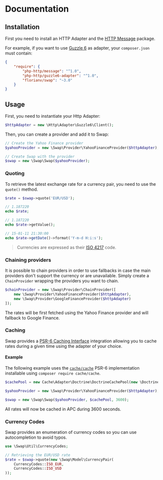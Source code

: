 # Documentation

## Installation

First you need to install an HTTP Adapter and the [HTTP Message](https://github.com/php-http/message) package.

For example, if you want to use [Guzzle 6](http://docs.guzzlephp.org/en/latest/index.html) as adapter, your `composer.json` must contain:

```json
{
    "require": {
        "php-http/message": "^1.0",
        "php-http/guzzle6-adapter": "^1.0",
        "florianv/swap": "~3.0"
    }
}
```

## Usage

First, you need to instantiate your Http Adapter:

```php
$httpAdapter = new \Http\Adapter\Guzzle6\Client();
```

Then, you can create a provider and add it to Swap:

```php
// Create the Yahoo Finance provider
$yahooProvider = new \Swap\Provider\YahooFinanceProvider($httpAdapter);

// Create Swap with the provider
$swap = new \Swap\Swap($yahooProvider);
```

### Quoting

To retrieve the latest exchange rate for a currency pair, you need to use the `quote()` method.

```php
$rate = $swap->quote('EUR/USD');

// 1.187220
echo $rate;

// 1.187220
echo $rate->getValue();

// 15-01-11 21:30:00
echo $rate->getDate()->format('Y-m-d H:i:s');
```

> Currencies are expressed as their [ISO 4217](http://en.wikipedia.org/wiki/ISO_4217) code.

### Chaining providers

It is possible to chain providers in order to use fallbacks in case the main providers don't support the currency or are unavailable.
Simply create a `ChainProvider` wrapping the providers you want to chain.

```php
$chainProvider = new \Swap\Provider\ChainProvider([
    new \Swap\Provider\YahooFinanceProvider($httpAdapter),
    new \Swap\Provider\GoogleFinanceProvider($httpAdapter)
]);
```

The rates will be first fetched using the Yahoo Finance provider and will fallback to Google Finance.

### Caching

Swap provides a [PSR-6 Caching Interface](http://www.php-fig.org/psr/psr-6) integration allowing you to cache rates during a given time using the adapter of your choice.

#### Example

The following example uses the [`cache/cache`](https://github.com/php-cache/cache) PSR-6 implementation installable using `composer require cache/cache`.

```php
$cachePool = new Cache\Adapter\Doctrine\DoctrineCachePool(new \Doctrine\Common\Cache\ApcuCache());

$yahooProvider = new \Swap\Provider\YahooFinanceProvider($httpAdapter);

$swap = new \Swap\Swap($yahooProvider, $cachePool, 3600);
```

All rates will now be cached in APC during 3600 seconds.

### Currency Codes

Swap provides an enumeration of currency codes so you can use autocompletion to avoid typos.

```php
use \Swap\Util\CurrencyCodes;

// Retrieving the EUR/USD rate
$rate = $swap->quote(new \Swap\Model\CurrencyPair(
    CurrencyCodes::ISO_EUR,
    CurrencyCodes::ISO_USD
));
```
